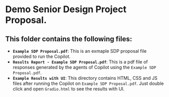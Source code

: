 # Demo Senior Design Project Proposal.

## This folder contains the following files:
- **`Example SDP Proposal.pdf`**: This is an exmaple SDP proposal file provided to run the Copilot.
- **`Results Report - Example SDP Proposal.pdf`**: This is a pdf file of responses generated by the agents of Copilot using the `Example SDP Proposal.pdf`.
- **`Example Results with UI`**: This directory contains HTML, CSS and JS files after running the Copilot on `Example SDP Proposal.pdf`. Just double click and open `Gradio.html` to see the results with UI.
